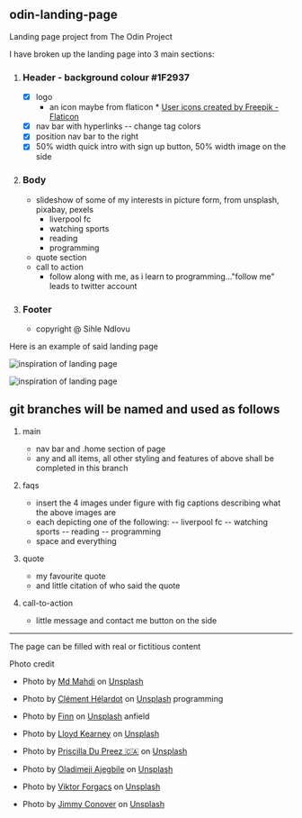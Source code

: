## odin-landing-page

Landing page project from The Odin Project

I have broken up the landing page into 3 main sections:

1. ### Header - background colour #1F2937

   - [x] logo
     - an icon maybe from flaticon \* <a href="https://www.flaticon.com/free-icons/user" title="user icons">User icons created by Freepik - Flaticon</a>
   - [x] nav bar with hyperlinks
         -- change <a> tag colors
   - [x] position nav bar to the right
   - [x] 50% width quick intro with sign up button, 50% width image on the side

2. ### Body

   - slideshow of some of my interests in picture form, from unsplash, pixabay, pexels
     - liverpool fc
     - watching sports
     - reading
     - programming
   - quote section
   - call to action
     - follow along with me, as i learn to programming..."follow me" leads to twitter account

3. ### Footer
   - copyright @ Sihle Ndlovu

Here is an example of said landing page <insert image here>

![inspiration of landing page](c:users\sihle\coding\repos\odin-landing-page\01.png)

![inspiration of landing page](https://cdn.statically.io/gh/TheOdinProject/curriculum/81a5d553f4073e593d23a6ab00d50eef8620796d/foundations/html_css/project/imgs/01.png)

## git branches will be named and used as follows

1. main

   - nav bar and .home section of page
   - any and all items, all other styling and features of above shall be completed in this branch

2. faqs

   - insert the 4 images under figure with fig captions describing what the above images are
   - each depicting one of the following:
     -- liverpool fc
     -- watching sports
     -- reading
     -- programming
   - space and everything

3. quote

   - my favourite quote
   - and little citation of who said the quote

4. call-to-action
   - little message and contact me button on the side

---

The page can be filled with real or fictitious content

Photo credit

- Photo by <a href="https://unsplash.com/@mahdi17?utm_content=creditCopyText&utm_medium=referral&utm_source=unsplash">Md Mahdi</a> on <a href="https://unsplash.com/photos/person-in-white-and-red-soccer-jersey-kicking-soccer-ball-lQpFRPrepQ8?utm_content=creditCopyText&utm_medium=referral&utm_source=unsplash">Unsplash</a>

- Photo by <a href="https://unsplash.com/@clemhlrdt?utm_content=creditCopyText&utm_medium=referral&utm_source=unsplash">Clément Hélardot</a> on <a href="https://unsplash.com/photos/black-and-silver-laptop-computer-on-table-95YRwf6CNw8?utm_content=creditCopyText&utm_medium=referral&utm_source=unsplash">Unsplash</a>
  programming
- Photo by <a href="https://unsplash.com/@finn_staygold?utm_content=creditCopyText&utm_medium=referral&utm_source=unsplash">Finn</a> on <a href="https://unsplash.com/photos/a-stadium-filled-with-lots-of-red-seats-J_R1BJtd_NU?utm_content=creditCopyText&utm_medium=referral&utm_source=unsplash">Unsplash</a>
  anfield

- Photo by <a href="https://unsplash.com/@lloydkearney?utm_content=creditCopyText&utm_medium=referral&utm_source=unsplash">Lloyd Kearney</a> on <a href="https://unsplash.com/photos/a-person-holding-a-red-and-white-flag-in-front-of-a-large-building-jFyVSm5jMlY?utm_content=creditCopyText&utm_medium=referral&utm_source=unsplash">Unsplash</a>

* Photo by <a href="https://unsplash.com/@priscilladupreez?utm_content=creditCopyText&utm_medium=referral&utm_source=unsplash">Priscilla Du Preez 🇨🇦</a> on <a href="https://unsplash.com/photos/person-holding-white-printer-paper-4Gi3H-4evlk?utm_content=creditCopyText&utm_medium=referral&utm_source=unsplash">Unsplash</a>

* Photo by <a href="https://unsplash.com/@hellodimeji?utm_content=creditCopyText&utm_medium=referral&utm_source=unsplash">Oladimeji Ajegbile</a> on <a href="https://unsplash.com/photos/man-reading-inside-room-DNVNvFE5oms?utm_content=creditCopyText&utm_medium=referral&utm_source=unsplash">Unsplash</a>

* Photo by <a href="https://unsplash.com/@sonance?utm_content=creditCopyText&utm_medium=referral&utm_source=unsplash">Viktor Forgacs</a> on <a href="https://unsplash.com/photos/man-sitting-beside-cup-of-coffee-x7h5HLsBYwo?utm_content=creditCopyText&utm_medium=referral&utm_source=unsplash">Unsplash</a>

* Photo by <a href="https://unsplash.com/@jimmy_conover?utm_content=creditCopyText&utm_medium=referral&utm_source=unsplash">Jimmy Conover</a> on <a href="https://unsplash.com/photos/people-watching-baseball-SEQ2VI0KI6A?utm_content=creditCopyText&utm_medium=referral&utm_source=unsplash">Unsplash</a>
